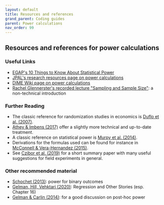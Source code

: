 ```yaml
---
layout: default
title: Resources and references
grand_parent: Coding guides
parent: Power calculations
nav_order: 99
---
```


## Resources and references for power calculations

### Useful Links

- [EGAP's 10 Things to Know About Statistical Power](https://egap.org/resource/10-things-to-know-about-statistical-power/)
- [JPAL's research resources page on power calculations](https://www.povertyactionlab.org/resource/power-calculations)
- [DIME Wiki page on power calculations](https://dimewiki.worldbank.org/Power_Calculations)
- [Rachel Glennerster's recorded lecture "Sampling and Sample Size"](https://www.youtube.com/watch?v=aNbabnONlY4): a non-technical introduction

### Further Reading

- The classic reference for randomization studies in economics is [Duflo et al. (2007)](#DufloGlennersterKremer2007).
- [Athey & Imbens (2017)](#AtheyImbens2017) offer a slightly more technical and up-to-date treatment.
- A classic reference on statistical power is [Murpy et al. (2014)](#MurphyMyorsWolach2014).
- Derivations for the formulas used can be found for instance in [McConnell & Vera-Hernandez (2015)](#McConnellVera-Hernandez2015).
- See [Czibor et al. (2019)](#CziborJimenez-GomezList2019) for a short summary paper with many useful suggestions for field experiments in general.

### Other recommended material

- [Schochet (2013)](#Schochet2013): power for binary outcomes
- [Gelman, Hill, Vehktari (2020)](#GelmanHillVehtari2020): Regression and Other Stories (esp. Chapter 16)
- [Gelman & Carlin (2014)](#GelmanCarlin2014): for a good discussion on post-hoc power

<!-- ### References --!>

<!-- {% bibliography %} --!>